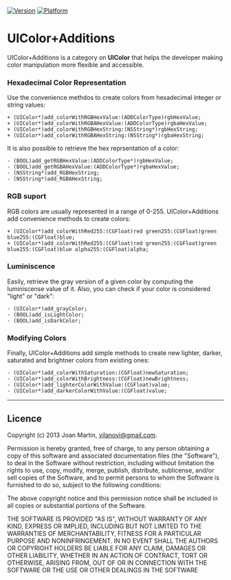  [![Version](https://cocoapod-badges.herokuapp.com/v/UIColor+Additions/badge.png)](http://cocoadocs.org/docsets/UIColor+Additions) 
[![Platform](https://cocoapod-badges.herokuapp.com/p/UIColor+Additions/badge.png)](http://cocoadocs.org/docsets/UIColor+Additions) 


UIColor+Additions
=================

UIColor+Additions is a category on **UIColor** that helps the developer making color manipulation more flexible and accessible.

### Hexadecimal Color Representation

Use the convenience methdos to create colors from hexadecimal integer or string values:

    + (UIColor*)add_colorWithRGBHexValue:(ADDColorType)rgbHexValue;
    + (UIColor*)add_colorWithRGBAHexValue:(ADDColorType)rgbaHexValue;
    + (UIColor*)add_colorWithRGBHexString:(NSString*)rgbHexString;
    + (UIColor*)add_colorWithRGBAHexString:(NSString*)rgbaHexString;

It is also possible to retrieve the hex reprsentation of a color:

    - (BOOL)add_getRGBHexValue:(ADDColorType*)rgbHexValue;
    - (BOOL)add_getRGBAHexValue:(ADDColorType*)rgbaHexValue;
    - (NSString*)add_RGBHexString;
    - (NSString*)add_RGBAHexString;

### RGB suport

RGB colors are usually represented in a range of 0-255. UIColor+Additions add convenience methods to create colors:

    + (UIColor*)add_colorWithRed255:(CGFloat)red green255:(CGFloat)green blue255:(CGFloat)blue;
    + (UIColor*)add_colorWithRed255:(CGFloat)red green255:(CGFloat)green blue255:(CGFloat)blue alpha255:(CGFloat)alpha;

### Luminiscence

Easily, retrieve the gray version of a given color by computing the luminiscense value of it. Also, you can check if your color is considered "light" or "dark":

    - (UIColor*)add_grayColor;
    - (BOOL)add_isLightColor;
    - (BOOL)add_isDarkColor;

### Modifying Colors

Finally, UIColor+Additions add simple methods to create new lighter, darker, saturated and brightner colors from existing ones:

    - (UIColor*)add_colorWithSaturation:(CGFloat)newSaturation;
    - (UIColor*)add_colorWithBrightness:(CGFloat)newBrightness;
    - (UIColor*)add_lighterColorWithValue:(CGFloat)value;
    - (UIColor*)add_darkerColorWithValue:(CGFloat)value;

---
## Licence ##

Copyright (c) 2013 Joan Martin, vilanovi@gmail.com.

Permission is hereby granted, free of charge, to any person obtaining a copy of this software and associated documentation files (the "Software"), to deal in the Software without restriction, including without limitation the rights to use, copy, modify, merge, publish, distribute, sublicense, and/or sell copies of the Software, and to permit persons to whom the Software is furnished to do so, subject to the following conditions:

The above copyright notice and this permission notice shall be included in all copies or substantial portions of the Software.

THE SOFTWARE IS PROVIDED "AS IS", WITHOUT WARRANTY OF ANY KIND, EXPRESS OR IMPLIED, INCLUDING BUT NOT LIMITED TO THE WARRANTIES OF MERCHANTABILITY, FITNESS FOR A PARTICULAR PURPOSE AND NONINFRINGEMENT. IN NO EVENT SHALL THE AUTHORS OR COPYRIGHT HOLDERS BE LIABLE FOR ANY CLAIM, DAMAGES OR OTHER LIABILITY, WHETHER IN AN ACTION OF CONTRACT, TORT OR OTHERWISE, ARISING FROM, OUT OF OR IN CONNECTION WITH THE SOFTWARE OR THE USE OR OTHER DEALINGS IN THE SOFTWARE